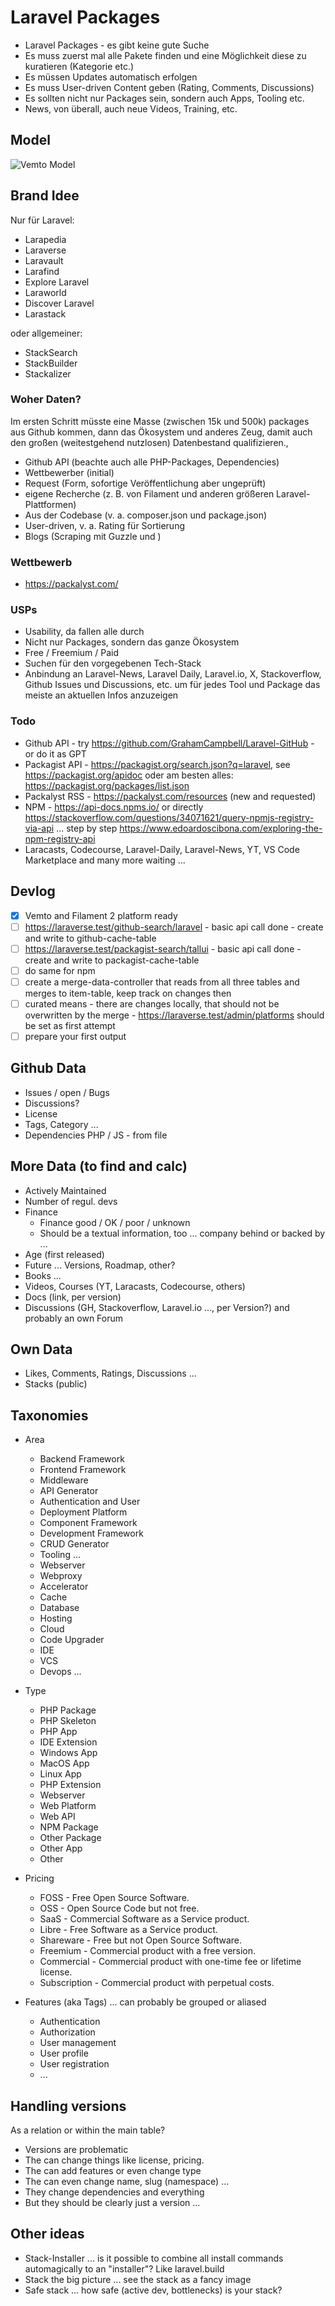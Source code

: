 # Laravel Packages

-   Laravel Packages - es gibt keine gute Suche
-   Es muss zuerst mal alle Pakete finden und eine Möglichkeit diese zu kuratieren (Kategorie etc.)
-   Es müssen Updates automatisch erfolgen
-   Es muss User-driven Content geben (Rating, Comments, Discussions)
-   Es sollten nicht nur Packages sein, sondern auch Apps, Tooling etc.
-   News, von überall, auch neue Videos, Training, etc.

## Model

![Vemto Model](laraverse_exported_image.png)

## Brand Idee

Nur für Laravel:

-   Larapedia
-   Laraverse
-   Laravault
-   Larafind
-   Explore Laravel
-   Laraworld
-   Discover Laravel
-   Larastack

oder allgemeiner:

-   StackSearch
-   StackBuilder
-   Stackalizer

### Woher Daten?

Im ersten Schritt müsste eine Masse (zwischen 15k und 500k) packages aus Github kommen, dann das Ökosystem und anderes Zeug, damit auch den großen (weitestgehend nutzlosen) Datenbestand qualifizieren.‚

-   Github API (beachte auch alle PHP-Packages, Dependencies)
-   Wettbewerber (initial)
-   Request (Form, sofortige Veröffentlichung aber ungeprüft)
-   eigene Recherche (z. B. von Filament und anderen größeren Laravel-Plattformen)
-   Aus der Codebase (v. a. composer.json und package.json)
-   User-driven, v. a. Rating für Sortierung
-   Blogs (Scraping mit Guzzle und )

### Wettbewerb

-   https://packalyst.com/

### USPs

-   Usability, da fallen alle durch
-   Nicht nur Packages, sondern das ganze Ökosystem
-   Free / Freemium / Paid
-   Suchen für den vorgegebenen Tech-Stack
-   Anbindung an Laravel-News, Laravel Daily, Laravel.io, X, Stackoverflow, Github Issues und Discussions, etc. um für jedes Tool und Package das meiste an aktuellen Infos anzuzeigen

### Todo

-   Github API - try https://github.com/GrahamCampbell/Laravel-GitHub - or do it as GPT
-   Packagist API - https://packagist.org/search.json?q=laravel, see https://packagist.org/apidoc oder am besten alles: https://packagist.org/packages/list.json
-   Packalyst RSS - https://packalyst.com/resources (new and requested)
-   NPM - https://api-docs.npms.io/ or directly https://stackoverflow.com/questions/34071621/query-npmjs-registry-via-api ... step by step https://www.edoardoscibona.com/exploring-the-npm-registry-api
-   Laracasts, Codecourse, Laravel-Daily, Laravel-News, YT, VS Code Marketplace and many more waiting ...

## Devlog

-   [x] Vemto and Filament 2 platform ready
-   [ ] https://laraverse.test/github-search/laravel - basic api call done - create and write to github-cache-table
-   [ ] https://laraverse.test/packagist-search/tallui - basic api call done - create and write to packagist-cache-table
-   [ ] do same for npm
-   [ ] create a merge-data-controller that reads from all three tables and merges to item-table, keep track on changes then
-   [ ] curated means - there are changes locally, that should not be overwritten by the merge - https://laraverse.test/admin/platforms should be set as first attempt
-   [ ] prepare your first output

## Github Data

-   Issues / open / Bugs
-   Discussions?
-   License
-   Tags, Category ...
-   Dependencies PHP / JS - from file

## More Data (to find and calc)

-   Actively Maintained
-   Number of regul. devs
-   Finance
    -   Finance good / OK / poor / unknown
    -   Should be a textual information, too ... company behind or backed by ...
-   Age (first released)
-   Future ... Versions, Roadmap, other?
-   Books ...
-   Videos, Courses (YT, Laracasts, Codecourse, others)
-   Docs (link, per version)
-   Discussions (GH, Stackoverflow, Laravel.io ..., per Version?) and probably an own Forum

## Own Data

-   Likes, Comments, Ratings, Discussions ...
-   Stacks (public)

## Taxonomies

-   Area

    -   Backend Framework
    -   Frontend Framework
    -   Middleware
    -   API Generator
    -   Authentication and User
    -   Deployment Platform
    -   Component Framework
    -   Development Framework
    -   CRUD Generator
    -   Tooling ...
    -   Webserver
    -   Webproxy
    -   Accelerator
    -   Cache
    -   Database
    -   Hosting
    -   Cloud
    -   Code Upgrader
    -   IDE
    -   VCS
    -   Devops ...

-   Type

    -   PHP Package
    -   PHP Skeleton
    -   PHP App
    -   IDE Extension
    -   Windows App
    -   MacOS App
    -   Linux App
    -   PHP Extension
    -   Webserver
    -   Web Platform
    -   Web API
    -   NPM Package
    -   Other Package
    -   Other App
    -   Other

-   Pricing

    -   FOSS - Free Open Source Software.
    -   OSS - Open Source Code but not free.
    -   SaaS - Commercial Software as a Service product.
    -   Libre - Free Software as a Service product.
    -   Shareware - Free but not Open Source Software.
    -   Freemium - Commercial product with a free version.
    -   Commercial - Commercial product with one-time fee or lifetime license.
    -   Subscription - Commercial product with perpetual costs.

-   Features (aka Tags) ... can probably be grouped or aliased
    -   Authentication
    -   Authorization
    -   User management
    -   User profile
    -   User registration
    -   ...

## Handling versions

As a relation or within the main table?

-   Versions are problematic
-   The can change things like license, pricing.
-   The can add features or even change type
-   The can even change name, slug (namespace) ...
-   They change dependencies and everything
-   But they should be clearly just a version ...

## Other ideas

-   Stack-Installer ... is it possible to combine all install commands automagically to an "installer"? Like laravel.build
-   Stack the big picture ... see the stack as a fancy image
-   Safe stack ... how safe (active dev, bottlenecks) is your stack?
